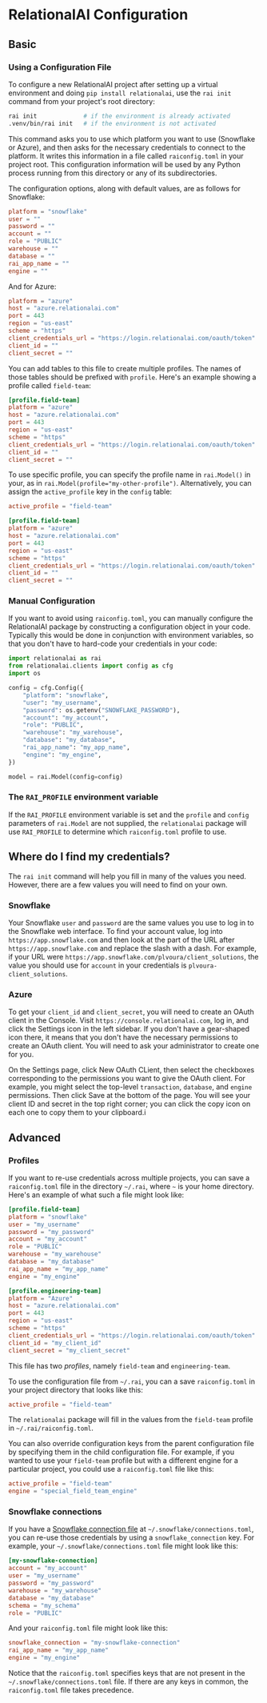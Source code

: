 
# RelationalAI Configuration

## Basic

### Using a Configuration File

To configure a new RelationalAI project after setting up a virtual environment and doing `pip install relationalai`, use the `rai init` command from your project's root directory:

```sh
rai init             # if the environment is already activated
.venv/bin/rai init   # if the environment is not activated
```

This command asks you to use which platform you want to use (Snowflake or Azure), and then asks for the necessary credentials to connect to the platform. It writes this information in a file called `raiconfig.toml` in your project root. This configuration information will be used by any Python process running from this directory or any of its subdirectories.

The configuration options, along with default values, are as follows for Snowflake:

```toml
platform = "snowflake"
user = ""
password = ""
account = ""
role = "PUBLIC"
warehouse = ""
database = ""
rai_app_name = ""
engine = ""
```

And for Azure:

```toml
platform = "azure"
host = "azure.relationalai.com"
port = 443
region = "us-east"
scheme = "https"
client_credentials_url = "https://login.relationalai.com/oauth/token"
client_id = ""
client_secret = ""
```

You can add tables to this file to create multiple profiles. The names of those tables should be prefixed with `profile`. Here's an example showing a profile called `field-team`:

```toml
[profile.field-team]
platform = "azure"
host = "azure.relationalai.com"
port = 443
region = "us-east"
scheme = "https"
client_credentials_url = "https://login.relationalai.com/oauth/token"
client_id = ""
client_secret = ""
```

To use specific profile, you can specify the profile name in `rai.Model()` in your, as in `rai.Model(profile="my-other-profile")`. Alternatively, you can assign the `active_profile` key in the `config` table:

```toml
active_profile = "field-team"

[profile.field-team]
platform = "azure"
host = "azure.relationalai.com"
port = 443
region = "us-east"
scheme = "https"
client_credentials_url = "https://login.relationalai.com/oauth/token"
client_id = ""
client_secret = ""
```

### Manual Configuration

If you want to avoid using `raiconfig.toml`, you can manually configure the RelationalAI package by constructing a configuration object in your code. Typically this would be done in conjunction with environment variables, so that you don't have to hard-code your credentials in your code:

```python
import relationalai as rai
from relationalai.clients import config as cfg
import os

config = cfg.Config({
    "platform": "snowflake",
    "user": "my_username",
    "password": os.getenv("SNOWFLAKE_PASSWORD"),
    "account": "my_account",
    "role": "PUBLIC",
    "warehouse": "my_warehouse",
    "database": "my_database",
    "rai_app_name": "my_app_name",
    "engine": "my_engine",
})

model = rai.Model(config=config)
```

### The `RAI_PROFILE` environment variable

If the `RAI_PROFILE` environment variable is set and the `profile` and `config` parameters of `rai.Model` are not supplied, the `relationalai` package will use `RAI_PROFILE` to determine which `raiconfig.toml` profile to use.

## Where do I find my credentials?

The `rai init` command will help you fill in many of the values you need. However, there are a few values you will need to find on your own.

### Snowflake

Your Snowflake `user` and `password` are the same values you use to log in to the Snowflake web interface. To find your account value, log into `https://app.snowflake.com` and then look at the part of the URL after `https://app.snowflake.com` and replace the slash with a dash. For example, if your URL were `https://app.snowflake.com/plvoura/client_solutions`, the value you should use for `account` in your credentials is `plvoura-client_solutions`.

### Azure

To get your `client_id` and `client_secret`, you will need to create an OAuth client in the Console. Visit `https://console.relationalai.com`, log in, and click the Settings icon in the left sidebar. If you don't have a gear-shaped icon there, it means that you don't have the necessary permissions to create an OAuth client. You will need to ask your administrator to create one for you.

On the Settings page, click New OAuth CLient, then select the checkboxes corresponding to the permissions you want to give the OAuth client. For example, you might select the top-level `transaction`, `database`, and `engine` permissions. Then click Save at the bottom of the page. You will see your client ID and secret in the top right corner; you can click the copy icon on each one to copy them to your clipboard.i

## Advanced

### Profiles

If you want to re-use credentials across multiple projects, you can save a `raiconfig.toml` file in the directory `~/.rai`, where `~` is your home directory. Here's an example of what such a file might look like:

```toml
[profile.field-team]
platform = "snowflake"
user = "my_username"
password = "my_password"
account = "my_account"
role = "PUBLIC"
warehouse = "my_warehouse"
database = "my_database"
rai_app_name = "my_app_name"
engine = "my_engine"

[profile.engineering-team]
platform = "Azure"
host = "azure.relationalai.com"
port = 443
region = "us-east"
scheme = "https"
client_credentials_url = "https://login.relationalai.com/oauth/token"
client_id = "my_client_id"
client_secret = "my_client_secret"
```

This file has two *profiles*, namely `field-team` and `engineering-team`.

To use the configuration file from `~/.rai`, you can a save `raiconfig.toml` in your project directory that looks like this:

```toml
active_profile = "field-team"
```

The `relationalai` package will fill in the values from the `field-team` profile in `~/.rai/raiconfig.toml`.

You can also override configuration keys from the parent configuration file by specifying them in the child configuration file. For example, if you wanted to use your `field-team` profile but with a different engine for a particular project, you could use a `raiconfig.toml` file like this:

```toml
active_profile = "field-team"
engine = "special_field_team_engine"
```

### Snowflake connections

If you have a [Snowflake connection file](https://docs.snowflake.com/en/developer-guide/python-connector/python-connector-connect#connecting-using-the-connections-toml-file) at `~/.snowflake/connections.toml`, you can re-use those credentials by using a `snowflake_connection` key. For example, your `~/.snowflake/connections.toml` file might look like this:

```toml
[my-snowflake-connection]
account = "my_account"
user = "my_username"
password = "my_password"
warehouse = "my_warehouse"
database = "my_database"
schema = "my_schema"
role = "PUBLIC"
```

And your `raiconfig.toml` file might look like this:

```toml
snowflake_connection = "my-snowflake-connection"
rai_app_name = "my_app_name"
engine = "my_engine"
```

Notice that the `raiconfig.toml` specifies keys that are not present in the `~/.snowflake/connections.toml` file. If there are any keys in common, the `raiconfig.toml` file takes precedence.